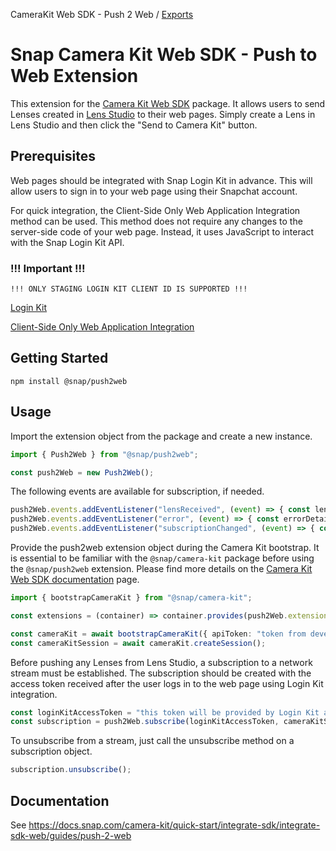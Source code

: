 CameraKit Web SDK - Push 2 Web / [Exports](modules.md)

# Snap Camera Kit Web SDK - Push to Web Extension

This extension for the [Camera Kit Web SDK](https://www.npmjs.com/package/@snap/camera-kit) package. It allows users to send Lenses created in [Lens Studio](https://ar.snap.com/lens-studio) to their web pages. Simply create a Lens in Lens Studio and then click the "Send to Camera Kit" button.

## Prerequisites

Web pages should be integrated with Snap Login Kit in advance. This will allow users to sign in to your web page using their Snapchat account.

For quick integration, the Client-Side Only Web Application Integration method can be used. This method does not require any changes to the server-side code of your web page. Instead, it uses JavaScript to interact with the Snap Login Kit API.

### !!! Important !!!

```
!!! ONLY STAGING LOGIN KIT CLIENT ID IS SUPPORTED !!!
```

[Login Kit](https://docs.snap.com/snap-kit/login-kit/Tutorials/web#requirements)

[Client-Side Only Web Application Integration](https://docs.snap.com/snap-kit/login-kit/Tutorials/web#client-side-only-web-application-integration)

## Getting Started

```
npm install @snap/push2web
```

## Usage

Import the extension object from the package and create a new instance.

```ts
import { Push2Web } from "@snap/push2web";

const push2Web = new Push2Web();
```

The following events are available for subscription, if needed.

```ts
push2Web.events.addEventListener("lensReceived", (event) => { const lensDetails = event.detail;  });
push2Web.events.addEventListener("error", (event) => { const errorDetails = event.detail; });
push2Web.events.addEventListener("subscriptionChanged", (event) => { const subState = event.detail; };)
```

Provide the push2web extension object during the Camera Kit bootstrap. It is essential to be familiar with the `@snap/camera-kit` package before using the `@snap/push2web` extension. Please find more details on the [Camera Kit Web SDK documentation](https://docs.snap.com/camera-kit/quick-start/integrate-sdk/integrate-sdk-web/web-configuration) page.

```ts
import { bootstrapCameraKit } from "@snap/camera-kit";

const extensions = (container) => container.provides(push2Web.extension);

const cameraKit = await bootstrapCameraKit({ apiToken: "token from developer portal" }, extensions);
const cameraKitSession = await cameraKit.createSession();
```

Before pushing any Lenses from Lens Studio, a subscription to a network stream must be established. The subscription should be created with the access token received after the user logs in to the web page using Login Kit integration.

```ts
const loginKitAccessToken = "this token will be provided by Login Kit after user login";
const subscription = push2Web.subscribe(loginKitAccessToken, cameraKitSession, cameraKit.lensRepository);
```

To unsubscribe from a stream, just call the unsubscribe method on a subscription object.

```ts
subscription.unsubscribe();
```

## Documentation

See https://docs.snap.com/camera-kit/quick-start/integrate-sdk/integrate-sdk-web/guides/push-2-web
